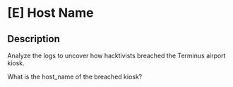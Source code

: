 # [E] Host Name

## Description

Analyze the logs to uncover how hacktivists breached the Terminus airport kiosk.

What is the host_name of the breached kiosk?

